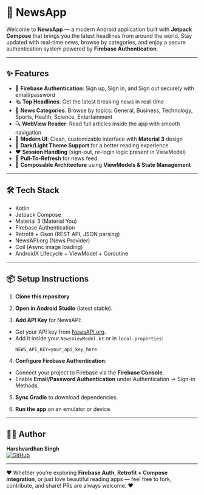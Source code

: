 # 📰 NewsApp
Welcome to **NewsApp** — a modern Android application built with **Jetpack Compose** that brings you the latest headlines from around the world. Stay updated with real-time news, browse by categories, and enjoy a secure authentication system powered by **Firebase Authentication**.

---
## ✨ Features
- 🔐 **Firebase Authentication**: Sign up, Sign in, and Sign out securely with email/password
- 🗞️ **Top Headlines**: Get the latest breaking news in real-time
- 📂 **News Categories**: Browse by topics: General, Business, Technology, Sports, Health, Science, Entertainment
- 🔍 **WebView Reader**: Read full articles inside the app with smooth navigation
- 🎨 **Modern UI**: Clean, customizable interface with **Material 3** design
- 🌙 **Dark/Light Theme Support** for a better reading experience
- ❤️ **Session Handling** (sign-out, re-login logic present in ViewModel)
- 🔄 **Pull-To-Refresh** for news feed
- 🚀 **Composable Architecture** using **ViewModels & State Management**

---
## 🛠️ Tech Stack
- Kotlin
- Jetpack Compose
- Material 3 (Material You)
- Firebase Authentication
- Retrofit + Gson (REST API, JSON parsing)
- NewsAPI.org (News Provider)
- Coil (Async image loading)
- AndroidX Lifecycle + ViewModel + Coroutine

---
## 📦 Setup Instructions

1. **Clone this repository**

2. **Open in Android Studio** (latest stable).

3. **Add API Key** for NewsAPI:
- Get your API key from [NewsAPI.org](https://newsapi.org).
- Add it inside your `NewsViewModel.kt` or in `local.properties`:
  ```
  NEWS_API_KEY=your_api_key_here
  ```

4. **Configure Firebase Authentication**:
- Connect your project to Firebase via the **Firebase Console**.
- Enable **Email/Password Authentication** under Authentication → Sign-in Methods.

5. **Sync Gradle** to download dependencies.

6. **Run the app** on an emulator or device.

---

## 🧑‍💻 Author
**Harshvardhan Singh**  
[![GitHub](https://img.shields.io/badge/GitHub-ItsDeadlyProgrammer-blue)](https://github.com/ItsDeadlyProgrammer)

---
❤️ Whether you’re exploring **Firebase Auth**, **Retrofit + Compose integration**, or just love beautiful reading apps — feel free to fork, contribute, and share! PRs are always welcome. ❤️

